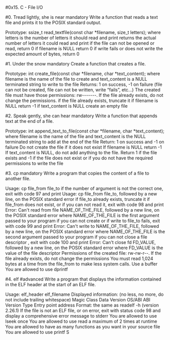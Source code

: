 #0x15. C - File I/O

#0. Tread lightly, she is near
mandatory
Write a function that reads a text file and prints it to the POSIX standard output.

Prototype: ssize_t read_textfile(const char *filename, size_t letters);
where letters is the number of letters it should read and print
returns the actual number of letters it could read and print
if the file can not be opened or read, return 0
if filename is NULL return 0
if write fails or does not write the expected amount of bytes, return 0

#1. Under the snow
mandatory
Create a function that creates a file.

Prototype: int create_file(const char *filename, char *text_content);
where filename is the name of the file to create and text_content is a NULL terminated string to write to the file
Returns: 1 on success, -1 on failure (file can not be created, file can not be written, write “fails”, etc…)
The created file must have those permissions: rw-------. If the file already exists, do not change the permissions.
if the file already exists, truncate it
if filename is NULL return -1
if text_content is NULL create an empty file

#2. Speak gently, she can hear
mandatory
Write a function that appends text at the end of a file.

Prototype: int append_text_to_file(const char *filename, char *text_content);
where filename is the name of the file and text_content is the NULL terminated string to add at the end of the file
Return: 1 on success and -1 on failure
Do not create the file if it does not exist
If filename is NULL return -1
If text_content is NULL, do not add anything to the file. Return 1 if the file exists and -1 if the file does not exist or if you do not have the required permissions to write the file

#3. cp
mandatory
Write a program that copies the content of a file to another file.

Usage: cp file_from file_to
if the number of argument is not the correct one, exit with code 97 and print Usage: cp file_from file_to, followed by a new line, on the POSIX standard error
if file_to already exists, truncate it
if file_from does not exist, or if you can not read it, exit with code 98 and print Error: Can't read from file NAME_OF_THE_FILE, followed by a new line, on the POSIX standard error
where NAME_OF_THE_FILE is the first argument passed to your program
if you can not create or if write to file_to fails, exit with code 99 and print Error: Can't write to NAME_OF_THE_FILE, followed by a new line, on the POSIX standard error
where NAME_OF_THE_FILE is the second argument passed to your program
if you can not close a file descriptor , exit with code 100 and print Error: Can't close fd FD_VALUE, followed by a new line, on the POSIX standard error
where FD_VALUE is the value of the file descriptor
Permissions of the created file: rw-rw-r--. If the file already exists, do not change the permissions
You must read 1,024 bytes at a time from the file_from to make less system calls. Use a buffer
You are allowed to use dprintf

#4. elf
#advanced
Write a program that displays the information contained in the ELF header at the start of an ELF file.

Usage: elf_header elf_filename
Displayed information: (no less, no more, do not include trailing whitespace)
Magic
Class
Data
Version
OS/ABI
ABI Version
Type
Entry point address
Format: the same as readelf -h (version 2.26.1)
If the file is not an ELF file, or on error, exit with status code 98 and display a comprehensive error message to stderr
You are allowed to use lseek once
You are allowed to use read a maximum of 2 times at runtime
You are allowed to have as many functions as you want in your source file
You are allowed to use printf
S
